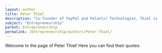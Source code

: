 ```yaml
---
layout: author
title: Peter Thiel
description: "Co-founder of PayPal and Palantir Technologies, Thiel is a venture capitalist and author. His book 'Zero to One' discusses innovation and the future of startups. He advocates for bold thinking in entrepreneurship."
subject: "Entrepreneurship"
parent: Entrepreneurship
permalink: /Entrepreneurship/authors/Peter-Thiel/
---
```


Welcome to the page of Peter Thiel! Here you can find their quotes.
